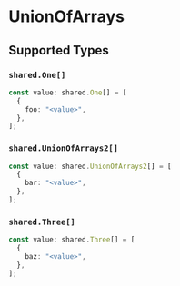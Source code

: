 # UnionOfArrays


## Supported Types

### `shared.One[]`

```typescript
const value: shared.One[] = [
  {
    foo: "<value>",
  },
];
```

### `shared.UnionOfArrays2[]`

```typescript
const value: shared.UnionOfArrays2[] = [
  {
    bar: "<value>",
  },
];
```

### `shared.Three[]`

```typescript
const value: shared.Three[] = [
  {
    baz: "<value>",
  },
];
```


